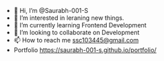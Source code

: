 - 👋 Hi, I’m @Saurabh-001-S
- 👀 I’m interested in leraning new things.
- 🌱 I’m currently learning Frontend Development
- 💞️ I’m looking to collaborate on Development
- 📫 How to reach me ssc103445@gmail.com
-  Portfolio https://saurabh-001-s.github.io/portfolio/


<!---
Saurabh-001-S/Saurabh-001-S is a ✨ special ✨ repository because its `README.md` (this file) appears on your GitHub profile.
You can click the Preview link to take a look at your changes.
--->
